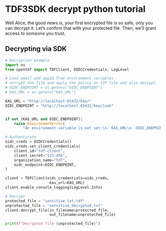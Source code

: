 # TDF3SDK decrypt python tutorial

Well Alice, the good news is, your first encrypted file is so safe, only you can decrypt it. Let’s confirm that with your protected file. Then, we’ll grant access to someone you trust.

## Decrypting via SDK

```python
# Decryption example
import os
from opentdf import TDFClient, OIDCCredentials, LogLevel

# Load email and appId from environment variables
# encrypt the file and apply the policy on tdf file and also decrypt.
# OIDC_ENDPOINT = os.getenv("OIDC_ENDPOINT")
# KAS_URL = os.getenv("KAS_URL")

KAS_URL = "http://localhost:65432/kas/"
OIDC_ENDPOINT = "http://localhost:65432/keycloak"


if not (KAS_URL and OIDC_ENDPOINT):
    raise EnvironmentError(
        "An environment variable is not set:\n- KAS_URL\n- OIDC_ENDPOINT")

# Authenticate
oidc_creds = OIDCCredentials()
oidc_creds.set_client_credentials(
    client_id="tdf-client",
    client_secret="123-456",
    organization_name="tdf",
    oidc_endpoint=OIDC_ENDPOINT,
)

client = TDFClient(oidc_credentials=oidc_creds,
                    kas_url=KAS_URL)
client.enable_console_logging(LogLevel.Info)

# Decrypt
protected_file = "sensitive.txt.tdf"
unprotected_file = "sensitive_decrypted.txt"
client.decrypt_file(in_filename=protected_file,
                    out_filename=unprotected_file)

print(f"Decrypted file {unprotected_file}")
```
